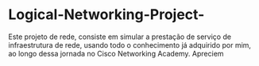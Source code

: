 # Logical-Networking-Project-
Este projeto de rede, consiste em simular a prestação de serviço de infraestrutura de rede, usando todo o conhecimento já adquirido por mim, ao longo dessa jornada no Cisco Networking Academy. Apreciem 
